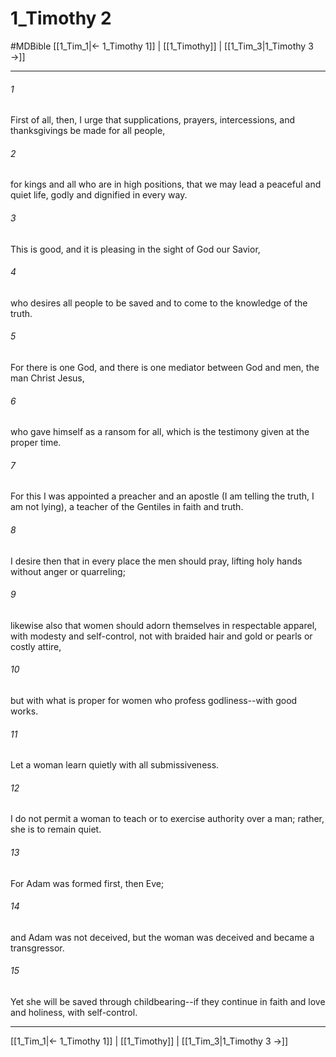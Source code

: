 # 1_Timothy 2
#MDBible
[[1_Tim_1|← 1_Timothy 1]] | [[1_Timothy]] | [[1_Tim_3|1_Timothy 3 →]]

***

###### 1 
First of all, then, I urge that supplications, prayers, intercessions, and thanksgivings be made for all people, 

###### 2 
for kings and all who are in high positions, that we may lead a peaceful and quiet life, godly and dignified in every way. 

###### 3 
This is good, and it is pleasing in the sight of God our Savior, 

###### 4 
who desires all people to be saved and to come to the knowledge of the truth. 

###### 5 
For there is one God, and there is one mediator between God and men, the man Christ Jesus, 

###### 6 
who gave himself as a ransom for all, which is the testimony given at the proper time. 

###### 7 
For this I was appointed a preacher and an apostle (I am telling the truth, I am not lying), a teacher of the Gentiles in faith and truth. 

###### 8 
I desire then that in every place the men should pray, lifting holy hands without anger or quarreling; 

###### 9 
likewise also that women should adorn themselves in respectable apparel, with modesty and self-control, not with braided hair and gold or pearls or costly attire, 

###### 10 
but with what is proper for women who profess godliness--with good works. 

###### 11 
Let a woman learn quietly with all submissiveness. 

###### 12 
I do not permit a woman to teach or to exercise authority over a man; rather, she is to remain quiet. 

###### 13 
For Adam was formed first, then Eve; 

###### 14 
and Adam was not deceived, but the woman was deceived and became a transgressor. 

###### 15 
Yet she will be saved through childbearing--if they continue in faith and love and holiness, with self-control. 

***

[[1_Tim_1|← 1_Timothy 1]] | [[1_Timothy]] | [[1_Tim_3|1_Timothy 3 →]]
